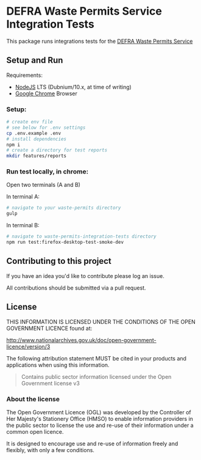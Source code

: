 # DEFRA Waste Permits Service Integration Tests

This package runs integrations tests for the
[DEFRA Waste Permits Service](https://github.com/DEFRA/waste-permits)

## Setup and Run

Requirements:

- [NodeJS](https://nodejs.org/en/) LTS (Dubnium/10.x, at time of writing)
- [Google Chrome](https://www.google.com/chrome/) Browser

### Setup:

```bash
# create env file
# see below for .env settings
cp .env.example .env
# install dependencies
npm i
# create a directory for test reports
mkdir features/reports
```

### Run test locally, in chrome:

Open two terminals (A and B)

In terminal A:
```bash
# navigate to your waste-permits directory
gulp
```

In terminal B:
```bash
# navigate to waste-permits-integration-tests directory
npm run test:firefox-desktop-test-smoke-dev
```

## Contributing to this project

If you have an idea you'd like to contribute please log an issue.

All contributions should be submitted via a pull request.

## License

THIS INFORMATION IS LICENSED UNDER THE CONDITIONS OF THE OPEN
GOVERNMENT LICENCE found at:

<http://www.nationalarchives.gov.uk/doc/open-government-licence/version/3>

The following attribution statement MUST be cited in your products
and applications when using this information.

>Contains public sector information licensed under the Open
>Government license v3

### About the license

The Open Government Licence (OGL) was developed by the Controller
of Her Majesty's Stationery Office (HMSO) to enable information
providers in the public sector to license the use and re-use of
their information under a common open licence.

It is designed to encourage use and re-use of information freely
and flexibly, with only a few conditions.
